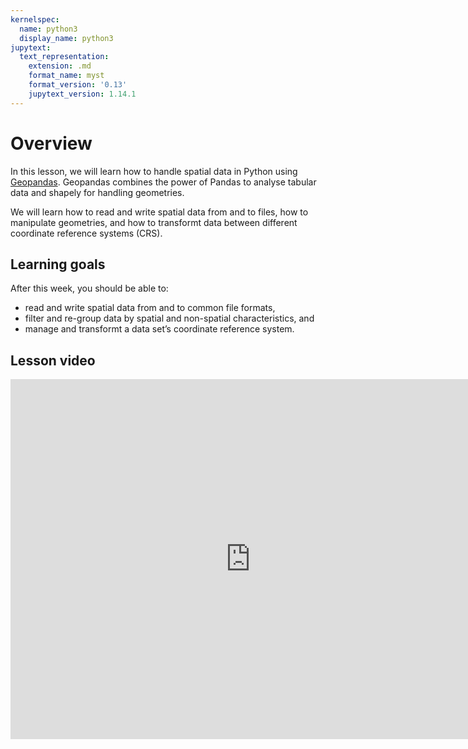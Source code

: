 ```yaml
---
kernelspec:
  name: python3
  display_name: python3
jupytext:
  text_representation:
    extension: .md
    format_name: myst
    format_version: '0.13'
    jupytext_version: 1.14.1
---
```


# Overview

In this lesson, we will learn how to handle spatial data in Python using
[Geopandas](http://geopandas.org/). Geopandas combines the power of Pandas to
analyse tabular data and shapely for handling geometries.

We will learn how to read and write spatial data from and to files, how to
manipulate geometries, and how to transformt data between different coordinate
reference systems (CRS).


## Learning goals

After this week, you should be able to:

- read and write spatial data from and to common file formats,
- filter and re-group data by spatial and non-spatial characteristics, and
- manage and transformt a data set’s coordinate reference system.


## Lesson video

<iframe id="ytplayer" type="text/html" width="768" height="576"
  src="https://www.youtube.com/embed/XhqvQdZXBF8autoplay=0&origin=https://autogis-site.readthedocs.io"
  frameborder="0">
</iframe>
